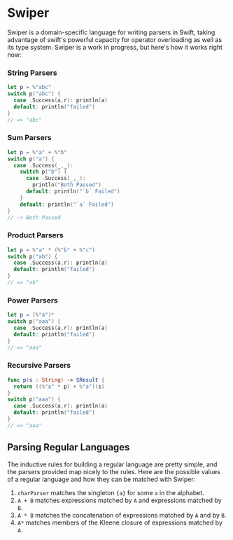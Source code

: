 # Swiper

Swiper is a domain-specific language for writing parsers in Swift, taking
advantage of swift's powerful capacity for operator overloading as well as its
type system. Swiper is a work in progress, but here's how it works right now:

### String Parsers

```swift
let p = %"abc"
switch p("abc") {
  case .Success(a,r): println(a)
  default: println("failed")
}
// => "abc"
```

### Sum Parsers

```swift
let p = %"a" + %"b"
switch p("a") {
  case .Success(_,_):
    switch p("b") {
      case .Success(_,_):
        println("Both Passed")
      default: println("`b` Failed")
    }
    default: println("`a` Failed")
}
// -> Both Passed
```

### Product Parsers

```swift
let p = %"a" * (%"b" + %"c")
switch p("ab") {
  case .Success(a,r): println(a)
  default: println("failed")
}
// => "ab"
```

### Power Parsers

```swift
let p = (%"a")*
switch p("aaa") {
  case .Success(a,r): println(a)
  default: println("failed")
}
// => "aaa"
```

### Recursive Parsers

```swift
func p(s : String) -> SResult {
  return ((%"a" * p) + %"a")(s)
}
switch p("aaa") {
  case .Success(a,r): println(a)
  default: println("failed")
}
// => "aaa"
```

## Parsing Regular Languages

The inductive rules for building a regular language are pretty simple, and the
parsers provided map nicely to the rules. Here are the possible values of a
regular language and how they can be matched with Swiper:

1. `charParser` matches the singleton `{a}` for some `a` in the alphabet.
2. `A + B` matches expressions matched by `A` and expressions matched by `B`.
3. `A * B` matches the concatenation of expressions matched by `A` and by `B`.
4. `A*` matches members of the Kleene closure of expressions matched by `A`.

